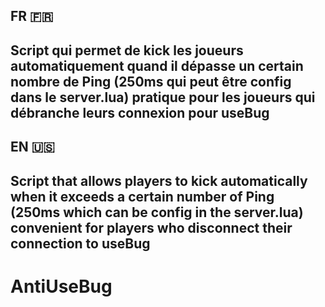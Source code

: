 FR 🇫🇷
--------
Script qui permet de kick les joueurs automatiquement quand il dépasse un certain nombre de Ping
(250ms qui peut être config dans le server.lua) pratique pour les joueurs qui débranche leurs connexion pour useBug 
--------
EN 🇺🇸
-------
Script that allows players to kick automatically when it exceeds a certain number of Ping
(250ms which can be config in the server.lua) convenient for players who disconnect their connection to useBug
--------
# AntiUseBug